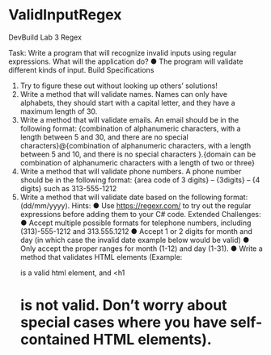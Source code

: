 # ValidInputRegex
DevBuild Lab 3 Regex

Task: Write a program that will recognize invalid inputs using regular expressions.
What will the application do?
● The program will validate different kinds of input.
Build Specifications
1. Try to figure these out without looking up others’ solutions!
2. Write a method that will validate names. Names can only have alphabets, they should start with a capital letter, and they have a maximum length of 30.
3. Write a method that will validate emails. An email should be in the following format: {combination of alphanumeric characters, with a length between 5 and 30, and there are no special characters}@{combination of alphanumeric characters, with a length between 5 and 10, and there is no special characters }.{domain can be combination of alphanumeric characters with a length of two or three}
4. Write a method that will validate phone numbers. A phone number should be in the following format: {area code of 3 digits} – {3digits} – {4 digits} such as 313-555-1212
5. Write a method that will validate date based on the following format: (dd/mm/yyyy).
Hints:
● Use https://regexr.com/ to try out the regular expressions before adding them to your C# code.
Extended Challenges:
● Accept multiple possible formats for telephone numbers, including (313)-555-1212 and 313.555.1212
● Accept 1 or 2 digits for month and day (in which case the invalid date example below would be valid)
● Only accept the proper ranges for month (1-12) and day (1-31).
● Write a method that validates HTML elements (Example: <p> </p> is a valid html element, and <h1 <h1> is not valid. Don’t worry about special cases where you have self-contained HTML elements).
